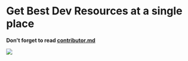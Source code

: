 # Get Best Dev Resources at a single place

**Don't forget to read [contributor.md](https://github.com/Ishaan28malik/Get-Dev-Resources/blob/main/contributor.md)**

<img src="https://github.com/Ishaan28malik/Get-Dev-Resources/blob/main/src/assets/github-globe.gif" />
